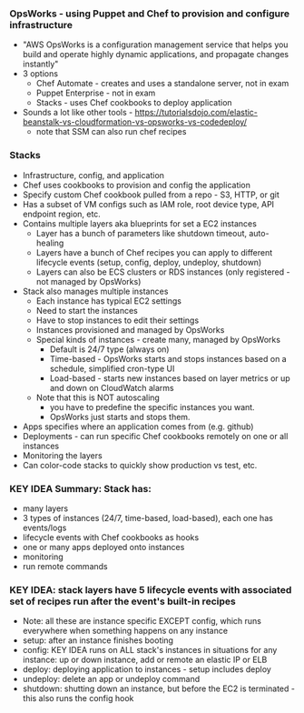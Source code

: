### OpsWorks - using Puppet and Chef to provision and configure infrastructure
- "AWS OpsWorks is a configuration management service that helps you build and operate highly dynamic applications, and propagate changes instantly"
- 3 options
  - Chef Automate - creates and uses a standalone server, not in exam
  - Puppet Enterprise - not in exam
  - Stacks - uses Chef cookbooks to deploy application
- Sounds a lot like other tools - https://tutorialsdojo.com/elastic-beanstalk-vs-cloudformation-vs-opsworks-vs-codedeploy/
  - note that SSM can also run chef recipes
  
### Stacks
- Infrastructure, config, and application 
- Chef uses cookbooks to provision and config the application
- Specify custom Chef cookbook pulled from a repo - S3, HTTP, or git
- Has a subset of VM configs such as IAM role, root device type, API endpoint region, etc.
- Contains multiple layers aka blueprints for set a EC2 instances
  - Layer has a bunch of parameters like shutdown timeout, auto-healing 
  - Layers have a bunch of Chef recipes you can apply to different lifecycle events (setup, config, deploy, undeploy, shutdown)
  - Layers can also be ECS clusters or RDS instances (only registered - not managed by OpsWorks)
- Stack also manages multiple instances
  - Each instance has typical EC2 settings
  - Need to start the instances 
  - Have to stop instances to edit their settings
  - Instances provisioned and managed by OpsWorks
  - Special kinds of instances - create many, managed by OpsWorks
    - Default is 24/7 type (always on)
    - Time-based - OpsWorks starts and stops instances based on a schedule, simplified cron-type UI
	- Load-based - starts new instances based on layer metrics or up and down on CloudWatch alarms
  - Note that this is NOT autoscaling 
    - you have to predefine the specific instances you want. 
    - OpsWorks just starts and stops them.
- Apps specifies where an application comes from (e.g. github)
- Deployments - can run specific Chef cookbooks remotely on one or all instances
- Monitoring the layers
- Can color-code stacks to quickly show production vs test, etc.

### KEY IDEA Summary: Stack has:
- many layers
- 3 types of instances (24/7, time-based, load-based), each one has events/logs
- lifecycle events with Chef cookbooks as hooks
- one or many apps deployed onto instances
- monitoring
- run remote commands

### KEY IDEA: stack layers have 5 lifecycle events with associated set of recipes run after the event's built-in recipes
- Note: all these are instance specific EXCEPT config, which runs everywhere when something happens on any instance
- setup: after an instance finishes booting
- config: KEY IDEA runs on ALL stack's instances in situations for any instance: up or down instance, add or remote an elastic IP or ELB
- deploy: deploying application to instances - setup includes deploy
- undeploy: delete an app or undeploy command
- shutdown: shutting down an instance, but before the EC2 is terminated - this also runs the config hook
